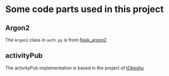 # Some code parts used in this project

## Argon2

The `Argon2` class in `auth.py` is from [flask_argon2](https://github.com/red-coracle/flask-argon2/blob/master/flask_argon2.py)

## activityPub

The activityPub implementation is based in the project of [tOkeshu](https://github.com/tOkeshu/activitypub-example/)
